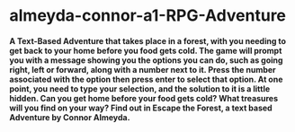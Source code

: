 # almeyda-connor-a1-RPG-Adventure

#### A Text-Based Adventure that takes place in a forest, with you needing to get back to your home before you food gets cold. The game will prompt you with a message showing you the options you can do, such as going right, left or forward, along with a number next to it. Press the number associated with the option then press enter to select that option. At one point, you need to type your selection, and the solution to it is a little hidden. Can you get home before your food gets cold? What treasures will you find on your way? Find out in Escape the Forest, a text based Adventure by Connor Almeyda. 
